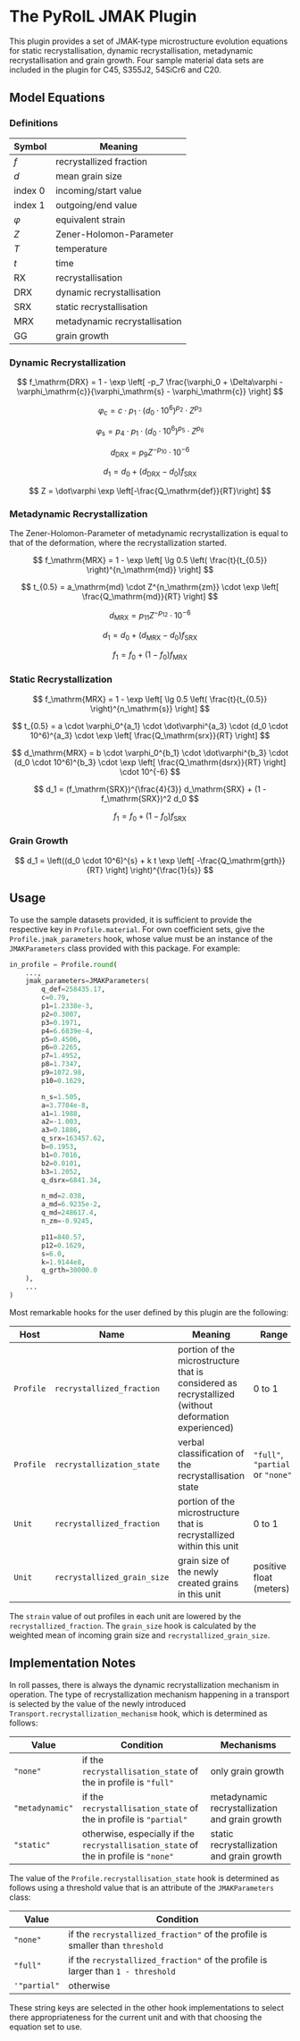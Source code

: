 # The PyRolL JMAK Plugin

This plugin provides a set of JMAK-type microstructure evolution equations for static recrystallisation, dynamic
recrystallisation, metadynamic recrystallisation and grain growth. Four sample material data sets are included in the
plugin for C45, S355J2, 54SiCr6 and C20.

## Model Equations

### Definitions

| Symbol    | Meaning                       |
|-----------|-------------------------------|
| $f$       | recrystallized fraction       |
| $d$       | mean grain size               |
| index $0$ | incoming/start value          |
| index $1$ | outgoing/end value            |
| $\varphi$ | equivalent strain             |
| $Z$       | Zener-Holomon-Parameter       |
| $T$       | temperature                   |
| $t$       | time                          |
| RX        | recrystallisation             |
| DRX       | dynamic recrystallisation     |
| SRX       | static recrystallisation      |
| MRX       | metadynamic recrystallisation |
| GG        | grain growth                  |


### Dynamic Recrystallization

$$
f_\mathrm{DRX} = 1 - \exp \left[ -p_7 \frac{\varphi_0 + \Delta\varphi - \varphi_\mathrm{c}}{\varphi_\mathrm{s} - \varphi_\mathrm{c}} \right]
$$

$$
\varphi_\mathrm{c} = c \cdot p_1 \cdot (d_0 \cdot 10^6)^{p_2} \cdot Z^{p_3}
$$

$$
\varphi_\mathrm{s} = p_4 \cdot p_1 \cdot (d_0 \cdot 10^6)^{p_5} \cdot Z^{p_6}
$$

$$
d_\mathrm{DRX} = p_9 Z^{-p_{10}} \cdot 10^{-6}
$$

$$
d_1 = d_0 + (d_\mathrm{DRX} - d_0) f_\mathrm{SRX}
$$

$$
Z = \dot\varphi \exp \left[-\frac{Q_\mathrm{def}}{RT}\right]
$$

### Metadynamic Recrystallization

The Zener-Holomon-Parameter of metadynamic recrystallization is equal to that of the deformation, where the recrystallization started. 

$$
f_\mathrm{MRX} = 1 - \exp \left[ \lg 0.5 \left( \frac{t}{t_{0.5}} \right)^{n_\mathrm{md}} \right]
$$

$$
t_{0.5} = a_\mathrm{md} \cdot Z^{n_\mathrm{zm}} \cdot \exp \left[ \frac{Q_\mathrm{md}}{RT} \right]
$$

$$
d_\mathrm{MRX} = p_{11} Z^{-p_{12}} \cdot 10^{-6}
$$

$$
d_1 = d_0 + (d_\mathrm{MRX} - d_0) f_\mathrm{SRX} 
$$

$$
f_1 = f_0 + (1 - f_0) f_\mathrm{MRX}
$$

### Static Recrystallization

$$
f_\mathrm{MRX} = 1 - \exp \left[ \lg 0.5 \left( \frac{t}{t_{0.5}} \right)^{n_\mathrm{s}} \right]
$$

$$
t_{0.5} = a \cdot \varphi_0^{a_1} \cdot \dot\varphi^{a_3} \cdot (d_0 \cdot 10^6)^{a_3} \cdot \exp \left[ \frac{Q_\mathrm{srx}}{RT} \right]
$$

$$
d_\mathrm{MRX} = b \cdot \varphi_0^{b_1} \cdot \dot\varphi^{b_3} \cdot (d_0 \cdot 10^6)^{b_3} \cdot \exp \left[ \frac{Q_\mathrm{dsrx}}{RT} \right] \cdot 10^{-6}
$$

$$
d_1 = (f_\mathrm{SRX})^{\frac{4}{3}} d_\mathrm{SRX} + (1 - f_\mathrm{SRX})^2 d_0
$$

$$
f_1 = f_0 + (1 - f_0) f_\mathrm{SRX}
$$

### Grain Growth

$$
d_1 = \left((d_0 \cdot 10^6)^{s} + k t \exp \left[ -\frac{Q_\mathrm{grth}}{RT} \right] \right)^{\frac{1}{s}}
$$

## Usage

To use the sample datasets provided, it is sufficient to provide the respective key in `Profile.material`. For own
coefficient sets, give the `Profile.jmak_parameters` hook, whose value must be an instance of the `JMAKParameters` class
provided with this package. For example:

```python
in_profile = Profile.round(
    ...,
    jmak_parameters=JMAKParameters(
        q_def=258435.17,
        c=0.79,
        p1=1.2338e-3,
        p2=0.3007,
        p3=0.1971,
        p4=6.6839e-4,
        p5=0.4506,
        p6=0.2265,
        p7=1.4952,
        p8=1.7347,
        p9=1072.98,
        p10=0.1629,

        n_s=1.505,
        a=3.7704e-8,
        a1=1.1988,
        a2=-1.003,
        a3=0.1886,
        q_srx=163457.62,
        b=0.1953,
        b1=0.7016,
        b2=0.0101,
        b3=1.2052,
        q_dsrx=6841.34,

        n_md=2.038,
        a_md=6.9235e-2,
        q_md=248617.4,
        n_zm=-0.9245,

        p11=840.57,
        p12=0.1629,
        s=6.0,
        k=1.9144e8,
        q_grth=30000.0
    ),
    ...
)
```

Most remarkable hooks for the user defined by this plugin are the following:

| Host      | Name                        | Meaning                                                                                              | Range                             |
|-----------|-----------------------------|------------------------------------------------------------------------------------------------------|-----------------------------------|
| `Profile` | `recrystallized_fraction`   | portion of the microstructure that is considered as recrystallized (without deformation experienced) | 0 to 1                            |
| `Profile` | `recrystallization_state`   | verbal classification of the recrystallisation state                                                 | `"full"`, `"partial"` or `"none"` |
| `Unit`    | `recrystallized_fraction`   | portion of the microstructure that is recrystallized within this unit                                | 0 to 1                            |
| `Unit`    | `recrystallized_grain_size` | grain size of the newly created grains in this unit                                                  | positive float (meters)           |

The `strain` value of out profiles in each unit are lowered by the `recrystallized_fraction`. The `grain_size` hook is
calculated by the weighted mean of incoming grain size and `recrystallized_grain_size`.

## Implementation Notes

In roll passes, there is always the dynamic recrystallization mechanism in operation. The type of recrystallization
mechanism happening in a transport is selected by the value of the newly
introduced `Transport.recrystallization_mechanism` hook, which is determined as follows:

| Value           | Condition                                                                            | Mechanisms                                     |
|-----------------|--------------------------------------------------------------------------------------|------------------------------------------------|
| `"none"`        | if the `recrystallisation_state` of the in profile is `"full"`                       | only grain growth                              |
| `"metadynamic"` | if the `recrystallisation_state` of the in profile is `"partial"`                    | metadynamic recrystallization and grain growth |
| `"static"`      | otherwise, especially if the `recrystallisation_state` of the in profile is `"none"` | static recrystallization and grain growth      |

The value of the `Profile.recrystallisation_state` hook is determined as follows using a threshold value that is an
attribute of the `JMAKParameters` class:

| Value        | Condition                                                                       |
|--------------|---------------------------------------------------------------------------------|
| `"none"`     | if the `recrystallized_fraction"` of the profile is smaller than `threshold`    |
| `"full"`     | if the `recrystallized_fraction"` of the profile is larger than `1 - threshold` |
| `'"partial"` | otherwise                                                                       |

These string keys are selected in the other hook implementations to select there appropriateness for the current unit
and with that choosing the equation set to use. 

